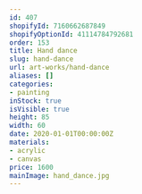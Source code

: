 ```yaml
---
id: 407
shopifyId: 7160662687849
shopifyOptionId: 41114784792681
order: 153
title: Hand dance
slug: hand-dance
url: art-works/hand-dance
aliases: []
categories:
- painting
inStock: true
isVisible: true
height: 85
width: 60
date: 2020-01-01T00:00:00Z
materials:
- acrylic
- canvas
price: 1600
mainImage: hand_dance.jpg
---
```

